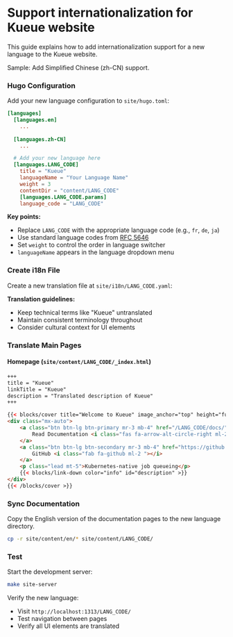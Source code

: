 # Support internationalization for Kueue website

This guide explains how to add internationalization support for a new language to the Kueue website.

Sample: Add Simplified Chinese (zh-CN) support.

### Hugo Configuration

Add your new language configuration to `site/hugo.toml`:

```toml
[languages]
  [languages.en]
    ...
    
  [languages.zh-CN]
    ...

  # Add your new language here
  [languages.LANG_CODE]
    title = "Kueue"
    languageName = "Your Language Name"
    weight = 3
    contentDir = "content/LANG_CODE"
    [languages.LANG_CODE.params]
    language_code = "LANG_CODE"
```

**Key points:**
- Replace `LANG_CODE` with the appropriate language code (e.g., `fr`, `de`, `ja`)
- Use standard language codes from [RFC 5646](https://tools.ietf.org/html/rfc5646)
- Set `weight` to control the order in language switcher
- `languageName` appears in the language dropdown menu

### Create i18n File

Create a new translation file at `site/i18n/LANG_CODE.yaml`:

**Translation guidelines:**
- Keep technical terms like "Kueue" untranslated
- Maintain consistent terminology throughout
- Consider cultural context for UI elements

### Translate Main Pages

#### Homepage (`site/content/LANG_CODE/_index.html`)

```html
+++
title = "Kueue"
linkTitle = "Kueue"
description = "Translated description of Kueue"
+++

{{< blocks/cover title="Welcome to Kueue" image_anchor="top" height="full" color="orange" >}}
<div class="mx-auto">
	<a class="btn btn-lg btn-primary mr-3 mb-4" href="/LANG_CODE/docs/">
		Read Documentation <i class="fas fa-arrow-alt-circle-right ml-2"></i>
	</a>
	<a class="btn btn-lg btn-secondary mr-3 mb-4" href="https://github.com/kubernetes-sigs/kueue">
		GitHub <i class="fab fa-github ml-2 "></i>
	</a>
	<p class="lead mt-5">Kubernetes-native job queueing</p>
	{{< blocks/link-down color="info" id="description" >}}
</div>
{{< /blocks/cover >}}
```

### Sync Documentation

Copy the English version of the documentation pages to the new language directory.

```bash
cp -r site/content/en/* site/content/LANG_CODE/
```

### Test

Start the development server:
```bash
make site-server
```

Verify the new language:
- Visit `http://localhost:1313/LANG_CODE/`
- Test navigation between pages
- Verify all UI elements are translated
